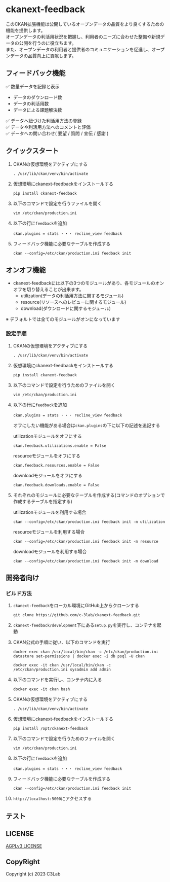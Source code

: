# ckanext-feedback

このCKAN拡張機能は公開しているオープンデータの品質をより良くするための機能を提供します。  
オープンデータの利活用状況を把握し、利用者のニーズに合わせた整備や新規データの公開を行うのに役立ちます。  
また、オープンデータの利用者と提供者のコミュニケーションを促進し、オープンデータの品質向上に貢献します。

## フィードバック機能

✅ 数量データを記録と表示  
* データのダウンロード数
* データの利活用数
* データによる課題解決数  

✅ データへ紐づけた利活用方法の登録  
✅ データや利活用方法へのコメントと評価  
✅ データへの問い合わせ( 要望 / 質問 / 宣伝 / 感謝 )  

## クイックスタート

1. CKANの仮想環境をアクティブにする
   ```
   . /usr/lib/ckan/venv/bin/activate
   ```

2. 仮想環境にckanext-feedbackをインストールする
   ```
   pip install ckanext-feedback
   ```

3. 以下のコマンドで設定を行うファイルを開く  
   ```
   vim /etc/ckan/production.ini
   ``` 
   
4. 以下の行に`feedback`を追加
   ```
   ckan.plugins = stats ・・・ recline_view feedback
   ```

5. フィードバック機能に必要なテーブルを作成する  
   ```
   ckan --config=/etc/ckan/production.ini feedback init
   ```

## オンオフ機能

* ckanext-feedbackには以下の3つのモジュールがあり、各モジュールのオンオフを切り替えることが出来ます。
  * utilization(データの利活用方法に関するモジュール)
  * resource(リソースへのレビューに関するモジュール)
  * download(ダウンロードに関するモジュール)  

※ デフォルトでは全てのモジュールがオンになっています

### 設定手順

1. CKANの仮想環境をアクティブにする
   ```
   . /usr/lib/ckan/venv/bin/activate
   ```

2. 仮想環境にckanext-feedbackをインストールする
   ```
   pip install ckanext-feedback
   ```

3. 以下のコマンドで設定を行うためのファイルを開く  
   ```
   vim /etc/ckan/production.ini
   ```

4. 以下の行に`feedback`を追加
   ```
   ckan.plugins = stats ・・・ recline_view feedback
   ```

   オフにしたい機能がある場合は`ckan.plugins`の下に以下の記述を追記する

    utilizationモジュールをオフにする  
    ```
    ckan.feedback.utilizations.enable = False
    ```

    resourceモジュールをオフにする  
    ```
    ckan.feedback.resources.enable = False
    ```

    downloadモジュールをオフにする  
    ```
    ckan.feedback.downloads.enable = False
    ```

5. それぞれのモジュールに必要なテーブルを作成する(コマンドのオプションで作成するテーブルを指定する)

    utilizationモジュールを利用する場合
    ```
    ckan --config=/etc/ckan/production.ini feedback init -m utilization
    ```

    resourceモジュールを利用する場合
    ```
    ckan --config=/etc/ckan/production.ini feedback init -m resource
    ```

    downloadモジュールを利用する場合
    ```
    ckan --config=/etc/ckan/production.ini feedback init -m download
    ```

## 開発者向け

### ビルド方法

1. `ckanext-feedback`をローカル環境にGitHub上からクローンする
    ```
    git clone https://github.com/c-3lab/ckanext-feedback.git
    ```

2. `ckanext-feedback/development`下にある`setup.py`を実行し、コンテナを起動

3. CKAN公式の手順に従い、以下のコマンドを実行
    ```
    docker exec ckan /usr/local/bin/ckan -c /etc/ckan/production.ini datastore set-permissions | docker exec -i db psql -U ckan
    ```
    ```
    docker exec -it ckan /usr/local/bin/ckan -c /etc/ckan/production.ini sysadmin add admin
    ```

4. 以下のコマンドを実行し、コンテナ内に入る
    ```
    docker exec -it ckan bash
    ```

5. CKANの仮想環境をアクティブにする
   ```
   . /usr/lib/ckan/venv/bin/activate
   ```

6. 仮想環境にckanext-feedbackをインストールする
   ```
   pip install /opt/ckanext-feedback
   ```

7. 以下のコマンドで設定を行うためのファイルを開く  
   ```
   vim /etc/ckan/production.ini
   ```

8. 以下の行に`feedback`を追加
   ```
   ckan.plugins = stats ・・・ recline_view feedback
   ```

9. フィードバック機能に必要なテーブルを作成する  
   ```
   ckan --config=/etc/ckan/production.ini feedback init
   ```

10. `http://localhost:5000`にアクセスする

## テスト

## LICENSE

[AGPLv3 LICENSE](https://github.com/c-3lab/ckanext-feedback/blob/feature/documentation-README/LICENSE)

## CopyRight

Copyright (c) 2023 C3Lab
